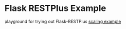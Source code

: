 # Flask RESTPlus Example
playground for trying out Flask-RESTPlus [scaling example](https://flask-restplus.readthedocs.io/en/stable/scaling.html)

